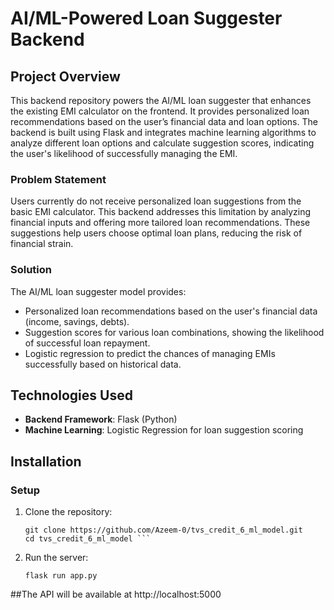 # AI/ML-Powered Loan Suggester Backend

## Project Overview

This backend repository powers the AI/ML loan suggester that enhances the existing EMI calculator on the frontend. It provides personalized loan recommendations based on the user’s financial data and loan options. The backend is built using Flask and integrates machine learning algorithms to analyze different loan options and calculate suggestion scores, indicating the user's likelihood of successfully managing the EMI.

### Problem Statement

Users currently do not receive personalized loan suggestions from the basic EMI calculator. This backend addresses this limitation by analyzing financial inputs and offering more tailored loan recommendations. These suggestions help users choose optimal loan plans, reducing the risk of financial strain.

### Solution

The AI/ML loan suggester model provides:

- Personalized loan recommendations based on the user's financial data (income, savings, debts).
- Suggestion scores for various loan combinations, showing the likelihood of successful loan repayment.
- Logistic regression to predict the chances of managing EMIs successfully based on historical data.

## Technologies Used

- **Backend Framework**: Flask (Python)
- **Machine Learning**: Logistic Regression for loan suggestion scoring
  
## Installation

### Setup

1. Clone the repository:
   ```
   git clone https://github.com/Azeem-0/tvs_credit_6_ml_model.git
   cd tvs_credit_6_ml_model ```
2. Run the server:
   ```
   flask run app.py
   ```

##The API will be available at http://localhost:5000
